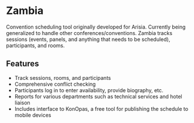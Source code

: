 # Zambia
Convention scheduling tool originally developed for Arisia. Currently being generalized to handle other
conferences/conventions. Zambia tracks sessions (events, panels, and anything that needs to be scheduled),
participants, and rooms.

## Features
* Track sessions, rooms, and participants
* Comprehensive conflict checking
* Participants log in to enter availability, provide biography, etc.
* Reports for various departments such as technical services and hotel liaison
* Includes interface to KonOpas, a free tool for publishing the schedule to mobile devices
